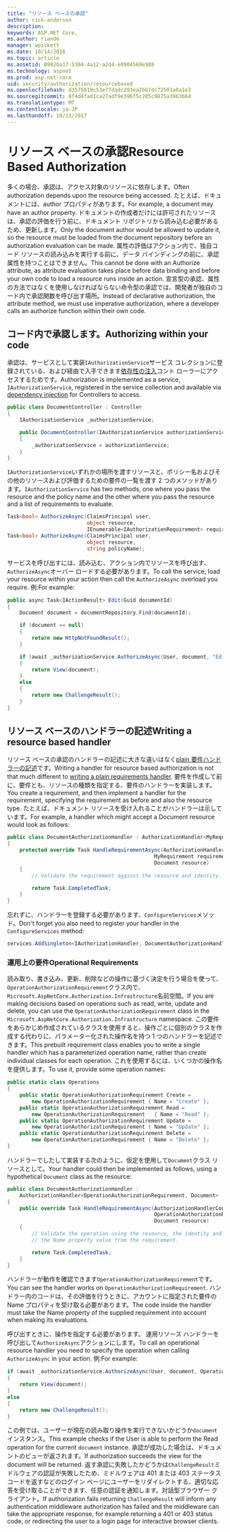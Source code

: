 ```yaml
---
title: "リソース ベースの承認"
author: rick-anderson
description: 
keywords: ASP.NET Core,
ms.author: riande
manager: wpickett
ms.date: 10/14/2016
ms.topic: article
ms.assetid: 0902ba17-5304-4a12-a2d4-e0904569e988
ms.technology: aspnet
ms.prod: asp.net-core
uid: security/authorization/resourcebased
ms.openlocfilehash: d3575619c53e77dadc293ea2bb7dc72501a8a1e3
ms.sourcegitcommit: 8f4d4fad1ca27adf9e396f5c205c9875a3963664
ms.translationtype: MT
ms.contentlocale: ja-JP
ms.lasthandoff: 10/13/2017
---
```

# <a name="resource-based-authorization"></a><span data-ttu-id="2c36f-103">リソース ベースの承認</span><span class="sxs-lookup"><span data-stu-id="2c36f-103">Resource Based Authorization</span></span>

<a name="security-authorization-resource-based"></a>

<span data-ttu-id="2c36f-104">多くの場合、承認は、アクセス対象のリソースに依存します。</span><span class="sxs-lookup"><span data-stu-id="2c36f-104">Often authorization depends upon the resource being accessed.</span></span> <span data-ttu-id="2c36f-105">たとえば、ドキュメントには、author プロパティがあります。</span><span class="sxs-lookup"><span data-stu-id="2c36f-105">For example, a document may have an author property.</span></span> <span data-ttu-id="2c36f-106">ドキュメントの作成者だけには許可されたリソースは、承認の評価を行う前に、ドキュメント リポジトリから読み込む必要があるため、更新します。</span><span class="sxs-lookup"><span data-stu-id="2c36f-106">Only the document author would be allowed to update it, so the resource must be loaded from the document repository before an authorization evaluation can be made.</span></span> <span data-ttu-id="2c36f-107">属性の評価はアクション内で、独自コード リソースの読み込みを実行する前に、データ バインディングの前に、承認属性を持つことはできません。</span><span class="sxs-lookup"><span data-stu-id="2c36f-107">This cannot be done with an Authorize attribute, as attribute evaluation takes place before data binding and before your own code to load a resource runs inside an action.</span></span> <span data-ttu-id="2c36f-108">宣言型の承認、属性の方法ではなくを使用しなければならない命令型の承認では、開発者が独自のコード内で承認関数を呼び出す場所。</span><span class="sxs-lookup"><span data-stu-id="2c36f-108">Instead of declarative authorization, the attribute method, we must use imperative authorization, where a developer calls an authorize function within their own code.</span></span>

## <a name="authorizing-within-your-code"></a><span data-ttu-id="2c36f-109">コード内で承認します。</span><span class="sxs-lookup"><span data-stu-id="2c36f-109">Authorizing within your code</span></span>

<span data-ttu-id="2c36f-110">承認は、サービスとして実装`IAuthorizationService`サービス コレクションに登録されている、および経由で入手できます[依存性の注入](../../fundamentals/dependency-injection.md#fundamentals-dependency-injection)コント ローラーにアクセスするためです。</span><span class="sxs-lookup"><span data-stu-id="2c36f-110">Authorization is implemented as a service, `IAuthorizationService`, registered in the service collection and available via [dependency injection](../../fundamentals/dependency-injection.md#fundamentals-dependency-injection) for Controllers to access.</span></span>

```csharp
public class DocumentController : Controller
{
    IAuthorizationService _authorizationService;

    public DocumentController(IAuthorizationService authorizationService)
    {
        _authorizationService = authorizationService;
    }
}
```

<span data-ttu-id="2c36f-111">`IAuthorizationService`いずれかの場所を渡すリソースと、ポリシー名およびその他のリソースおよび評価するための要件の一覧を渡す 2 つのメソッドがあります。</span><span class="sxs-lookup"><span data-stu-id="2c36f-111">`IAuthorizationService` has two methods, one where you pass the resource and the policy name and the other where you pass the resource and a list of requirements to evaluate.</span></span>

```csharp
Task<bool> AuthorizeAsync(ClaimsPrincipal user,
                          object resource,
                          IEnumerable<IAuthorizationRequirement> requirements);
Task<bool> AuthorizeAsync(ClaimsPrincipal user,
                          object resource,
                          string policyName);
```

<a name="security-authorization-resource-based-imperative"></a>

<span data-ttu-id="2c36f-112">サービスを呼び出すには、読み込む、アクション内でリソースを呼び出す、`AuthorizeAsync`オーバー ロードする必要があります。</span><span class="sxs-lookup"><span data-stu-id="2c36f-112">To call the service, load your resource within your action then call the `AuthorizeAsync` overload you require.</span></span> <span data-ttu-id="2c36f-113">例:</span><span class="sxs-lookup"><span data-stu-id="2c36f-113">For example:</span></span>

```csharp
public async Task<IActionResult> Edit(Guid documentId)
{
    Document document = documentRepository.Find(documentId);

    if (document == null)
    {
        return new HttpNotFoundResult();
    }

    if (await _authorizationService.AuthorizeAsync(User, document, "EditPolicy"))
    {
        return View(document);
    }
    else
    {
        return new ChallengeResult();
    }
}
```

## <a name="writing-a-resource-based-handler"></a><span data-ttu-id="2c36f-114">リソース ベースのハンドラーの記述</span><span class="sxs-lookup"><span data-stu-id="2c36f-114">Writing a resource based handler</span></span>

<span data-ttu-id="2c36f-115">リソース ベースの承認のハンドラーの記述に大きな違いはなく[plain 要件ハンドラーの記述](policies.md#security-authorization-policies-based-authorization-handler)です。</span><span class="sxs-lookup"><span data-stu-id="2c36f-115">Writing a handler for resource based authorization is not that much different to [writing a plain requirements handler](policies.md#security-authorization-policies-based-authorization-handler).</span></span> <span data-ttu-id="2c36f-116">要件を作成して前に、要件とも、リソースの種類を指定する、要件のハンドラーを実装します。</span><span class="sxs-lookup"><span data-stu-id="2c36f-116">You create a requirement, and then implement a handler for the requirement, specifying the requirement as before and also the resource type.</span></span> <span data-ttu-id="2c36f-117">たとえば、ドキュメント リソースを受け入れることがハンドラーは示しています。</span><span class="sxs-lookup"><span data-stu-id="2c36f-117">For example, a handler which might accept a Document resource would look as follows:</span></span>

```csharp
public class DocumentAuthorizationHandler : AuthorizationHandler<MyRequirement, Document>
{
    protected override Task HandleRequirementAsync(AuthorizationHandlerContext context,
                                                MyRequirement requirement,
                                                Document resource)
    {
        // Validate the requirement against the resource and identity.

        return Task.CompletedTask;
    }
}
```

<span data-ttu-id="2c36f-118">忘れずに、ハンドラーを登録する必要があります、`ConfigureServices`メソッド。</span><span class="sxs-lookup"><span data-stu-id="2c36f-118">Don't forget you also need to register your handler in the `ConfigureServices` method:</span></span>

```csharp
services.AddSingleton<IAuthorizationHandler, DocumentAuthorizationHandler>();
```

### <a name="operational-requirements"></a><span data-ttu-id="2c36f-119">運用上の要件</span><span class="sxs-lookup"><span data-stu-id="2c36f-119">Operational Requirements</span></span>

<span data-ttu-id="2c36f-120">読み取り、書き込み、更新、削除などの操作に基づく決定を行う場合を使って、`OperationAuthorizationRequirement`クラス内で、`Microsoft.AspNetCore.Authorization.Infrastructure`名前空間。</span><span class="sxs-lookup"><span data-stu-id="2c36f-120">If you are making decisions based on operations such as read, write, update and delete, you can use the `OperationAuthorizationRequirement` class in the `Microsoft.AspNetCore.Authorization.Infrastructure` namespace.</span></span> <span data-ttu-id="2c36f-121">この要件をあらかじめ作成されているクラスを使用すると、操作ごとに個別のクラスを作成する代わりに、パラメーター化された操作名を持つ 1 つのハンドラーを記述できます。</span><span class="sxs-lookup"><span data-stu-id="2c36f-121">This prebuilt requirement class enables you to write a single handler which has a parameterized operation name, rather than create individual classes for each operation.</span></span> <span data-ttu-id="2c36f-122">これを使用するには、いくつかの操作名を提供します。</span><span class="sxs-lookup"><span data-stu-id="2c36f-122">To use it, provide some operation names:</span></span>

```csharp
public static class Operations
{
    public static OperationAuthorizationRequirement Create =
        new OperationAuthorizationRequirement { Name = "Create" };
    public static OperationAuthorizationRequirement Read =
        new OperationAuthorizationRequirement   { Name = "Read" };
    public static OperationAuthorizationRequirement Update =
        new OperationAuthorizationRequirement { Name = "Update" };
    public static OperationAuthorizationRequirement Delete =
        new OperationAuthorizationRequirement { Name = "Delete" };
}
```

<span data-ttu-id="2c36f-123">ハンドラーでしたして実装する次のように、仮定を使用して`Document`クラス リソースとして。</span><span class="sxs-lookup"><span data-stu-id="2c36f-123">Your handler could then be implemented as follows, using a hypothetical `Document` class as the resource:</span></span>

```csharp
public class DocumentAuthorizationHandler :
    AuthorizationHandler<OperationAuthorizationRequirement, Document>
{
    public override Task HandleRequirementAsync(AuthorizationHandlerContext context,
                                                OperationAuthorizationRequirement requirement,
                                                Document resource)
    {
        // Validate the operation using the resource, the identity and
        // the Name property value from the requirement.

        return Task.CompletedTask;
    }
}
```

<span data-ttu-id="2c36f-124">ハンドラーが動作を確認できます`OperationAuthorizationRequirement`です。</span><span class="sxs-lookup"><span data-stu-id="2c36f-124">You can see the handler works on `OperationAuthorizationRequirement`.</span></span> <span data-ttu-id="2c36f-125">ハンドラー内のコードは、その評価を行うときに、アカウントに指定された要件の Name プロパティを受け取る必要があります。</span><span class="sxs-lookup"><span data-stu-id="2c36f-125">The code inside the handler must take the Name property of the supplied requirement into account when making its evaluations.</span></span>

<span data-ttu-id="2c36f-126">呼び出すときに、操作を指定する必要があります。 運用リソース ハンドラーを呼び出して`AuthorizeAsync`アクションにします。</span><span class="sxs-lookup"><span data-stu-id="2c36f-126">To call an operational resource handler you need to specify the operation when calling `AuthorizeAsync` in your action.</span></span> <span data-ttu-id="2c36f-127">例:</span><span class="sxs-lookup"><span data-stu-id="2c36f-127">For example:</span></span>

```csharp
if (await _authorizationService.AuthorizeAsync(User, document, Operations.Read))
{
    return View(document);
}
else
{
    return new ChallengeResult();
}
```

<span data-ttu-id="2c36f-128">この例では、ユーザーが現在の読み取り操作を実行できないかどうか`document`インスタンス。</span><span class="sxs-lookup"><span data-stu-id="2c36f-128">This example checks if the User is able to perform the Read operation for the current `document` instance.</span></span> <span data-ttu-id="2c36f-129">承認が成功した場合は、ドキュメントのビューが返されます。</span><span class="sxs-lookup"><span data-stu-id="2c36f-129">If authorization succeeds the view for the document will be returned.</span></span> <span data-ttu-id="2c36f-130">返す承認に失敗したかどうかは`ChallengeResult`ミドルウェアの認証が失敗したため、ミドルウェアは 401 または 403 ステータス コードを返すなどのログイン ページにユーザーをリダイレクトする、適切な応答を受け取ることができます、任意の認証を通知します。対話型ブラウザー クライアント。</span><span class="sxs-lookup"><span data-stu-id="2c36f-130">If authorization fails returning `ChallengeResult` will inform any authentication middleware authorization has failed and the middleware can take the appropriate response, for example returning a 401 or 403 status code, or redirecting the user to a login page for interactive browser clients.</span></span>
